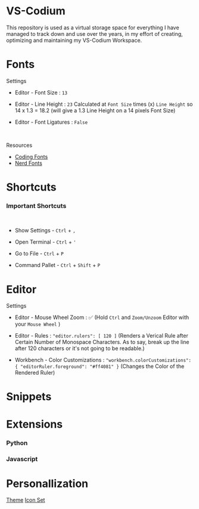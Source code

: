 # VS-Codium
This repository is used as a virtual storage space for everything I have managed to track down and use over the years, in my effort of creating, optimizing and maintaining my VS-Codium Workspace.

# Fonts

Settings

- Editor - Font Size : ```13```


- Editor - Line Height : ```23``` Calculated at ```Font Size``` times (x) ```Line Height``` so 14 x 1.3 = 18.2 (will give a 1.3 Line Height on a 14 pixels Font Size)


- Editor - Font Ligatures : ```False```

<br>

Resources 

- [Coding Fonts](https://coding-fonts.netlify.app/)
- [Nerd Fonts](https://www.nerdfonts.com/)

# Shortcuts

### Important Shortcuts

&nbsp;

- Show Settings -  ```Ctrl``` + ```,```

- Open Terminal -  ```Ctrl``` + ```'```

- Go to File - ```Ctrl``` + ```P```

- Command Pallet - ```Ctrl``` + ```Shift``` + ```P```


# Editor

Settings

- Editor - Mouse Wheel Zoom : ✅ (Hold ```Ctrl``` and ```Zoom/Unzoom``` Editor with your ```Mouse Wheel``` )

- Editor - Rules :  ```"editor.rulers": [ 120 ]``` (Renders a Verical Rule after Certain Number of Monospace Characters. As to say, break up the line after 120 characters or it's not going to be readable.)

- Workbench - Color Customizations : ```"workbench.colorCustomizations": { "editorRuler.foreground": "#ff4081" }``` (Changes the Color of the Rendered Ruler)


# Snippets






# Extensions

### Python

### Javascript 

###




# Personallization

[Theme]() 
[Icon Set]()



